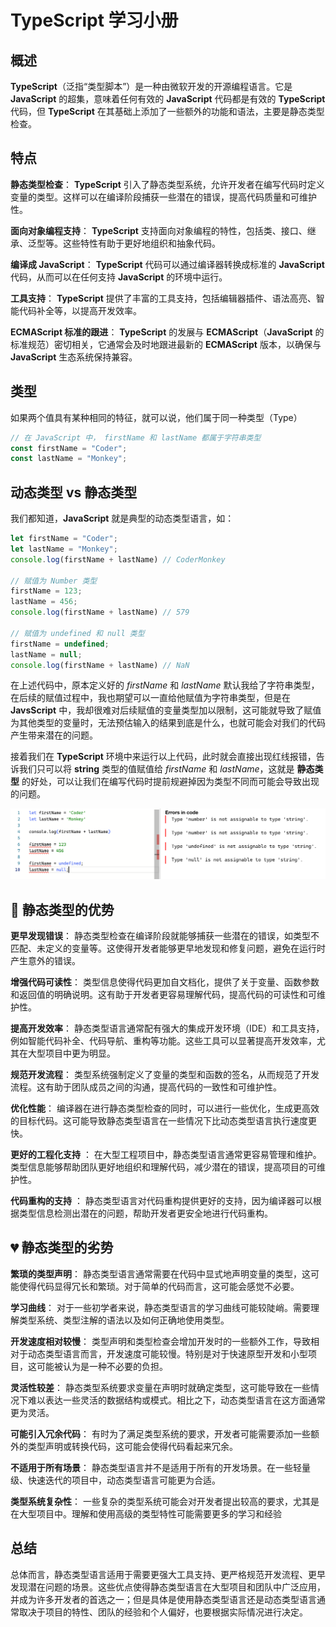 # TypeScript 学习小册

## 概述

**TypeScript**（泛指“类型脚本”）是一种由微软开发的开源编程语言。它是 **JavaScript** 的超集，意味着任何有效的 **JavaScript** 代码都是有效的 **TypeScript** 代码，但 **TypeScript** 在其基础上添加了一些额外的功能和语法，主要是静态类型检查。

## 特点

**静态类型检查**： **TypeScript** 引入了静态类型系统，允许开发者在编写代码时定义变量的类型。这样可以在编译阶段捕获一些潜在的错误，提高代码质量和可维护性。

**面向对象编程支持**： **TypeScript** 支持面向对象编程的特性，包括类、接口、继承、泛型等。这些特性有助于更好地组织和抽象代码。

**编译成 JavaScript**： **TypeScript** 代码可以通过编译器转换成标准的 **JavaScript** 代码，从而可以在任何支持 **JavaScript** 的环境中运行。

**工具支持**： **TypeScript** 提供了丰富的工具支持，包括编辑器插件、语法高亮、智能代码补全等，以提高开发效率。

**ECMAScript 标准的跟进**： **TypeScript** 的发展与 **ECMAScript**（**JavaScript** 的标准规范）密切相关，它通常会及时地跟进最新的 **ECMAScript** 版本，以确保与 **JavaScript** 生态系统保持兼容。

## 类型

如果两个值具有某种相同的特征，就可以说，他们属于同一种类型（Type）

```JavaScript
// 在 JavaScript 中， firstName 和 lastName 都属于字符串类型
const firstName = "Coder";
const lastName = "Monkey";
```

## 动态类型 vs 静态类型

我们都知道，**JavaScript** 就是典型的动态类型语言，如：

```JavaScript
let firstName = "Coder";
let lastName = "Monkey";
console.log(firstName + lastName) // CoderMonkey

// 赋值为 Number 类型
firstName = 123;
lastName = 456;
console.log(firstName + lastName) // 579

// 赋值为 undefined 和 null 类型
firstName = undefined;
lastName = null;
console.log(firstName + lastName) // NaN
```

在上述代码中，原本定义好的 _firstName_ 和 _lastName_ 默认我给了字符串类型，在后续的赋值过程中，我也期望可以一直给他赋值为字符串类型，但是在 **JavsScript** 中，我却很难对后续赋值的变量类型加以限制，这可能就导致了赋值为其他类型的变量时，无法预估输入的结果到底是什么，也就可能会对我们的代码产生带来潜在的问题。

接着我们在 **TypeScript** 环境中来运行以上代码，此时就会直接出现红线报错，告诉我们只可以将 **string** 类型的值赋值给 _firstName_ 和 _lastName_，这就是 **静态类型** 的好处，可以让我们在编写代码时提前规避掉因为类型不同而可能会导致出现的问题。

![Type Error](../../assets/typescript/type-error.png)

## :pink_heart: 静态类型的优势

**更早发现错误**： 静态类型检查在编译阶段就能够捕获一些潜在的错误，如类型不匹配、未定义的变量等。这使得开发者能够更早地发现和修复问题，避免在运行时产生意外的错误。

**增强代码可读性**： 类型信息使得代码更加自文档化，提供了关于变量、函数参数和返回值的明确说明。这有助于开发者更容易理解代码，提高代码的可读性和可维护性。

**提高开发效率**： 静态类型语言通常配有强大的集成开发环境（IDE）和工具支持，例如智能代码补全、代码导航、重构等功能。这些工具可以显著提高开发效率，尤其在大型项目中更为明显。

**规范开发流程**： 类型系统强制定义了变量的类型和函数的签名，从而规范了开发流程。这有助于团队成员之间的沟通，提高代码的一致性和可维护性。

**优化性能**： 编译器在进行静态类型检查的同时，可以进行一些优化，生成更高效的目标代码。这可能导致静态类型语言在一些情况下比动态类型语言执行速度更快。

**更好的工程化支持** ： 在大型工程项目中，静态类型语言通常更容易管理和维护。类型信息能够帮助团队更好地组织和理解代码，减少潜在的错误，提高项目的可维护性。

**代码重构的支持** ： 静态类型语言对代码重构提供更好的支持，因为编译器可以根据类型信息检测出潜在的问题，帮助开发者更安全地进行代码重构。

## :broken_heart: 静态类型的劣势

**繁琐的类型声明**： 静态类型语言通常需要在代码中显式地声明变量的类型，这可能使得代码显得冗长和繁琐。对于简单的代码而言，这可能会感觉不必要。

**学习曲线**： 对于一些初学者来说，静态类型语言的学习曲线可能较陡峭。需要理解类型系统、类型注解的语法以及如何正确地使用类型。

**开发速度相对较慢**： 类型声明和类型检查会增加开发时的一些额外工作，导致相对于动态类型语言而言，开发速度可能较慢。特别是对于快速原型开发和小型项目，这可能被认为是一种不必要的负担。

**灵活性较差**： 静态类型系统要求变量在声明时就确定类型，这可能导致在一些情况下难以表达一些灵活的数据结构或模式。相比之下，动态类型语言在这方面通常更为灵活。

**可能引入冗余代码**： 有时为了满足类型系统的要求，开发者可能需要添加一些额外的类型声明或转换代码，这可能会使得代码看起来冗余。

**不适用于所有场景**： 静态类型语言并不是适用于所有的开发场景。在一些轻量级、快速迭代的项目中，动态类型语言可能更为合适。

**类型系统复杂性**： 一些复杂的类型系统可能会对开发者提出较高的要求，尤其是在大型项目中。理解和使用高级的类型特性可能需要更多的学习和经验

## 总结

总体而言，静态类型语言适用于需要更强大工具支持、更严格规范开发流程、更早发现潜在问题的场景。这些优点使得静态类型语言在大型项目和团队中广泛应用，并成为许多开发者的首选之一；但是具体是使用静态类型语言还是动态类型语言通常取决于项目的特性、团队的经验和个人偏好，也要根据实际情况进行决定。
